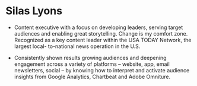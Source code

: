 # Silas Lyons
- Content executive with a focus on developing leaders, serving target audiences and enabling great storytelling. Change is my comfort zone. Recognized as a key content leader within the USA TODAY Network, the largest local- to-national news operation in the U.S. 

- Consistently shown results growing audiences and deepening engagement across a variety of platforms – website, app, email newsletters, social – by knowing how to interpret and activate audience insights from Google Analytics, Chartbeat and Adobe Omniture.